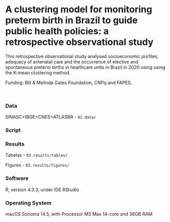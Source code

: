 # A clustering model for monitoring preterm birth in Brazil to guide public health policies: a retrospective observational study

This retrospective observational study analysed socioeconomic profiles, adequacy of antenatal care and the occurrence of elective and spontaneous preterm births in healthcare units in Brazil in 2020 using using the K-mean clustering method.


Funding: Bill & Melinda Gates Foundation, CNPq and FAPES.

<br>

### Data

SINASC+IBGE+CNES+ATLASBR - `01.data/`

### Script



### Results

Tabelas - `03.results/tables/`

Figures - `03.results/figures/`

### Software

R, version 4.3.3, under IDE RStudio

### Operating System

macOS Sonoma 14.5, with Processor M3 Max 14-core and 36GB RAM
